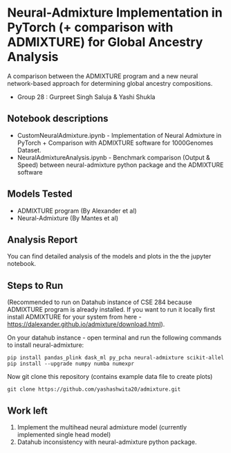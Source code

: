 # Neural-Admixture Implementation in PyTorch (+ comparison with ADMIXTURE) for Global Ancestry Analysis

A comparison between the ADMIXTURE program and a new neural network-based approach for determining global ancestry compositions.

- Group 28 : Gurpreet Singh Saluja & Yashi Shukla

## Notebook descriptions
- CustomNeuralAdmixture.ipynb - Implementation of Neural Admixture in PyTorch + Comparison with ADMIXTURE software for 1000Genomes Dataset.
- NeuralAdmixtureAnalysis.ipynb - Benchmark comparison (Output & Speed) between neural-admixture python package and the ADMIXTURE software

## Models Tested

- ADMIXTURE program (By Alexander et al)
- Neural-Admixture (By Mantes et al)

## Analysis Report
You can find detailed analysis of the models and plots in the the jupyter notebook.

## Steps to Run
(Recommended to run on Datahub instance of CSE 284 because ADMIXTURE program is already installed. If you want to run it locally first install ADMIXTURE for your system from here - https://dalexander.github.io/admixture/download.html).

On your datahub instance - open terminal and run the following commands to install neural-admixture:
```shell
pip install pandas_plink dask_ml py_pcha neural-admixture scikit-allel
pip install --upgrade numpy numba numexpr 
```
Now git clone this repository (contains example data file to create plots)
```shell
git clone https://github.com/yashashwita20/admixture.git
```
## Work left

1. Implement the multihead neural admixture model (currently implemented single head model)
2. Datahub inconsistency with neural-admixture python package.
